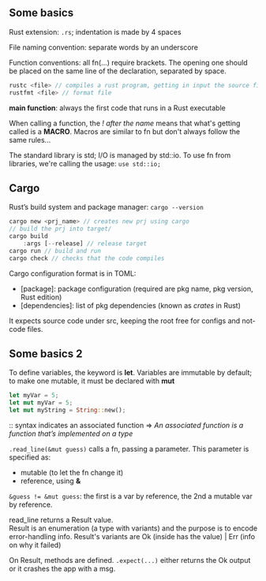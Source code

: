 ## Some basics

Rust extension: `.rs`; indentation is made by 4 spaces

File naming convention: separate words by an underscore

Function conventions: all fn(...) require brackets. The opening one should be placed on the same line of the declaration, separated by space.

```rust
rustc <file> // compiles a rust program, getting in input the source file
rustfmt <file> // format file
```

**main function**: always the first code that runs in a Rust executable

When calling a function, the _! after the name_ means that what's getting called is a **MACRO**. Macros are similar to fn but don't always follow the same rules...

The standard library is std; I/O is managed by std::io. To use fn from libraries, we're calling the usage:
`use std::io;`

## Cargo

Rust’s build system and package manager: `cargo --version`

```rust
cargo new <prj_name> // creates new prj using cargo
// build the prj into target/
cargo build 
    :args [--release] // release target
cargo run // build and run
cargo check // checks that the code compiles
```

Cargo configuration format is in TOML:

- [package]: package configuration (required are pkg name, pkg version, Rust edition)
- [dependencies]: list of pkg dependencies (known as _crates_ in Rust)

It expects source code under src, keeping the root free for configs and not-code files.

## Some basics 2

To define variables, the keyword is **let**.
Variables are immutable by default; to make one mutable, it must be declared with **mut**

```rust
let myVar = 5;
let mut myVar = 5;
let mut myString = String::new();
```

:: syntax indicates an associated function => _An associated function is a function that’s implemented on a type_

`.read_line(&mut guess)` calls a fn, passing a parameter. This parameter is specified as:

- mutable (to let the fn change it)
- reference, using **&**

`&guess != &mut guess`: the first is a var by reference, the 2nd a mutable var by reference.

read_line returns a Result value.  
Result is an enumeration (a type with variants) and the purpose is to encode error-handling info. Result's variants are Ok (inside has the value) | Err (info on why it failed)

On Result, methods are defined. `.expect(...)` either returns the Ok output or it crashes the app with a msg.

